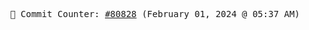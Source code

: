 <p align="center">
    <samp>
        📮 Commit Counter: <a href="https://github.com/Javascript-void0/Javascript-void0/commits/main">#80828</a> (February 01, 2024 @ 05:37 AM)
    </samp>
</p>